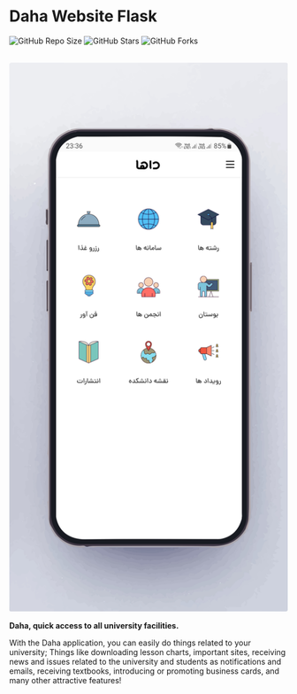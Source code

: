 
# Daha Website Flask

![GitHub Repo Size](https://img.shields.io/github/repo-size/Mhadi-1382/daha-website-flask
)
![GitHub Stars](https://img.shields.io/github/stars/Mhadi-1382/daha-website-flask
)
![GitHub Forks](https://img.shields.io/github/forks/Mhadi-1382/daha-website-flask
)

<br>

<img src="https://github.com/Mhadi-1382/daha-website-flask/blob/master/static/media/imgs/screenshots/shot-1.jpg" alt="">

**Daha, quick access to all university facilities.**

With the Daha application, you can easily do things related to your university; Things like downloading lesson charts, important sites, receiving news and issues related to the university and students as notifications and emails, receiving textbooks, introducing or promoting business cards, and many other attractive features!

